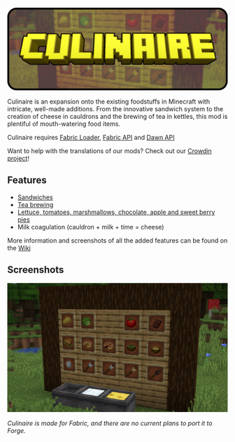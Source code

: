 ![](https://raw.githubusercontent.com/DawnTeamMC/DawnTeamMC/master/culinaire/header.png)

Culinaire is an expansion onto the existing foodstuffs in Minecraft with intricate, well-made additions. From the innovative sandwich system to the creation of cheese in cauldrons and the brewing of tea in kettles, this mod is plentiful of mouth-watering food items.

Culinaire requires [Fabric Loader](https://fabricmc.net/use/), [Fabric API](https://www.curseforge.com/minecraft/mc-mods/fabric-api) and [Dawn API](https://modrinth.com/mod/dawn)

Want to help with the translations of our mods? Check out our [Crowdin project](https://crowdin.com/project/dawnteam)!

## Features
- [Sandwiches](https://github.com/DawnTeamMC/Culinaire/wiki/Making-a-sandwich)
- [Tea brewing](https://github.com/DawnTeamMC/Culinaire/wiki/Brewing-tea)
- [Lettuce, tomatoes, marshmallows, chocolate, apple and sweet berry pies](https://github.com/DawnTeamMC/Culinaire/wiki/Items)
- Milk coagulation (cauldron + milk + time = cheese)

More information and screenshots of all the added features can be found on the [Wiki](https://github.com/DawnTeamMC/Culinaire/wiki)

## Screenshots
![Most of the items](https://raw.githubusercontent.com/DawnTeamMC/DawnTeamMC/master/culinaire/screenshots/items.png)

*Culinaire is made for Fabric, and there are no current plans to port it to Forge.*